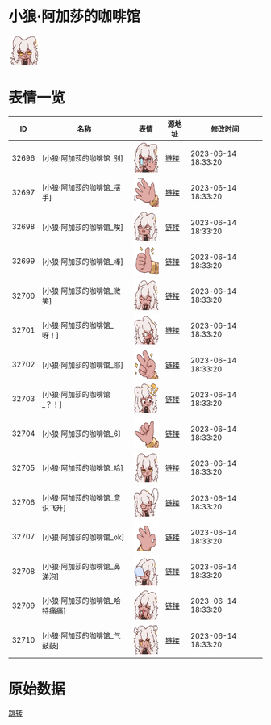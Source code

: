 # 小狼·阿加莎的咖啡馆

<img src="./cover.png" height="60" alt="cover" />

# 表情一览

|ID|名称|表情|源地址|修改时间|
|----|----|----|----|----|
|32696|[小狼·阿加莎的咖啡馆_别]|<img src="./pic/032696_%5B小狼·阿加莎的咖啡馆_别%5D.png" height="60" alt="别"/>|[链接](https://i0.hdslb.com/bfs/garb/db57706fa9d7d441a17ee7973b060f05456a6cdb.png)|2023-06-14 18:33:20|
|32697|[小狼·阿加莎的咖啡馆_摆手]|<img src="./pic/032697_%5B小狼·阿加莎的咖啡馆_摆手%5D.png" height="60" alt="摆手"/>|[链接](https://i0.hdslb.com/bfs/garb/cec00ed78929e650cb3c01cfa9d2df5772b00d81.png)|2023-06-14 18:33:20|
|32698|[小狼·阿加莎的咖啡馆_唉]|<img src="./pic/032698_%5B小狼·阿加莎的咖啡馆_唉%5D.png" height="60" alt="唉"/>|[链接](https://i0.hdslb.com/bfs/garb/778e1eec6514d8e0d5f837c057c7860a3062cb70.png)|2023-06-14 18:33:20|
|32699|[小狼·阿加莎的咖啡馆_棒]|<img src="./pic/032699_%5B小狼·阿加莎的咖啡馆_棒%5D.png" height="60" alt="棒"/>|[链接](https://i0.hdslb.com/bfs/garb/ef0364b1fea4227844c4149bab7a31505a321f43.png)|2023-06-14 18:33:20|
|32700|[小狼·阿加莎的咖啡馆_微笑]|<img src="./pic/032700_%5B小狼·阿加莎的咖啡馆_微笑%5D.png" height="60" alt="微笑"/>|[链接](https://i0.hdslb.com/bfs/garb/594e50887b5deca820d6200b33b02970ed55deb5.png)|2023-06-14 18:33:20|
|32701|[小狼·阿加莎的咖啡馆_呀！]|<img src="./pic/032701_%5B小狼·阿加莎的咖啡馆_呀！%5D.png" height="60" alt="呀！"/>|[链接](https://i0.hdslb.com/bfs/garb/edba6d0391aeb484ac828f9c79adca2b42ab052a.png)|2023-06-14 18:33:20|
|32702|[小狼·阿加莎的咖啡馆_耶]|<img src="./pic/032702_%5B小狼·阿加莎的咖啡馆_耶%5D.png" height="60" alt="耶"/>|[链接](https://i0.hdslb.com/bfs/garb/d36766e741da3591e7e9118a4a6bd61ed2bf9596.png)|2023-06-14 18:33:20|
|32703|[小狼·阿加莎的咖啡馆_？！]|<img src="./pic/032703_%5B小狼·阿加莎的咖啡馆_？！%5D.png" height="60" alt="？！"/>|[链接](https://i0.hdslb.com/bfs/garb/044077c0bc7e5ed35cbf4bd3cbf09d5712c90bfa.png)|2023-06-14 18:33:20|
|32704|[小狼·阿加莎的咖啡馆_6]|<img src="./pic/032704_%5B小狼·阿加莎的咖啡馆_6%5D.png" height="60" alt="6"/>|[链接](https://i0.hdslb.com/bfs/garb/b6f82c445729820726398c5a2be69b7983206a28.png)|2023-06-14 18:33:20|
|32705|[小狼·阿加莎的咖啡馆_哈]|<img src="./pic/032705_%5B小狼·阿加莎的咖啡馆_哈%5D.png" height="60" alt="哈"/>|[链接](https://i0.hdslb.com/bfs/garb/bb9aece403bc0462a32c20dd5ec958b826929135.png)|2023-06-14 18:33:20|
|32706|[小狼·阿加莎的咖啡馆_意识飞升]|<img src="./pic/032706_%5B小狼·阿加莎的咖啡馆_意识飞升%5D.png" height="60" alt="意识飞升"/>|[链接](https://i0.hdslb.com/bfs/garb/ec4b876e41ae264c0972a510c584590a2ebe5bf2.png)|2023-06-14 18:33:20|
|32707|[小狼·阿加莎的咖啡馆_ok]|<img src="./pic/032707_%5B小狼·阿加莎的咖啡馆_ok%5D.png" height="60" alt="ok"/>|[链接](https://i0.hdslb.com/bfs/garb/45408430970f182cce8a49d37fa2e7ab21df5446.png)|2023-06-14 18:33:20|
|32708|[小狼·阿加莎的咖啡馆_鼻涕泡]|<img src="./pic/032708_%5B小狼·阿加莎的咖啡馆_鼻涕泡%5D.png" height="60" alt="鼻涕泡"/>|[链接](https://i0.hdslb.com/bfs/garb/50726ead74fa6adfa695c12ce9bc0424ac0eb72f.png)|2023-06-14 18:33:20|
|32709|[小狼·阿加莎的咖啡馆_哈特痛痛]|<img src="./pic/032709_%5B小狼·阿加莎的咖啡馆_哈特痛痛%5D.png" height="60" alt="哈特痛痛"/>|[链接](https://i0.hdslb.com/bfs/garb/0da4bcbc456c71f76fc17a1d05d1193190b3cacd.png)|2023-06-14 18:33:20|
|32710|[小狼·阿加莎的咖啡馆_气鼓鼓]|<img src="./pic/032710_%5B小狼·阿加莎的咖啡馆_气鼓鼓%5D.png" height="60" alt="气鼓鼓"/>|[链接](https://i0.hdslb.com/bfs/garb/163233ae7b1fb7e71d8325e6c1825badc2138a54.png)|2023-06-14 18:33:20|

# 原始数据

[跳转](./raw.json)

